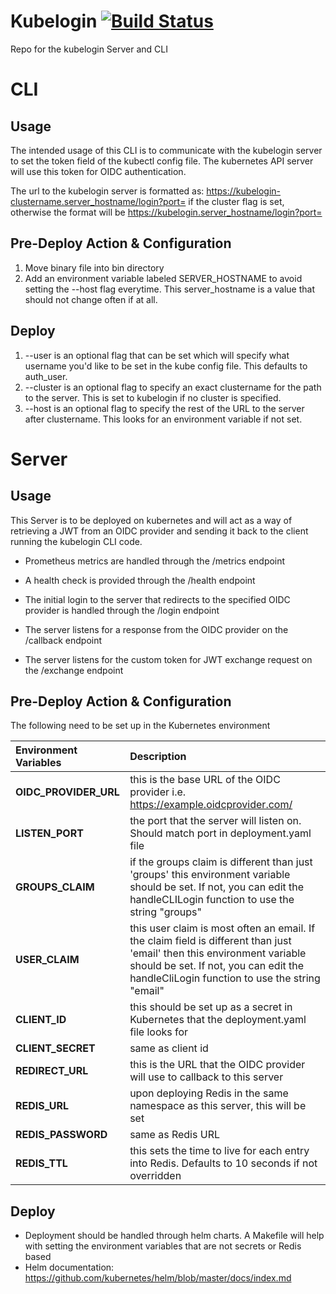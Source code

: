# Kubelogin [![Build Status](https://travis-ci.org/Nordstrom/kubelogin.svg)](https://travis-ci.org/Nordstrom/kubelogin)

Repo for the kubelogin Server and CLI


# CLI


## Usage 
The intended usage of this CLI is to communicate with the kubelogin server to set the token field of the kubectl config file. The kubernetes API server will use this token for OIDC authentication.

The url to the kubelogin server is formatted as: https://kubelogin-clustername.server_hostname/login?port= if the cluster flag is set, otherwise the format will be https://kubelogin.server_hostname/login?port=


## Pre-Deploy Action & Configuration
1. Move binary file into bin directory
2. Add an environment variable labeled SERVER_HOSTNAME to avoid setting the --host flag everytime. This server_hostname is a value that should not change often if at all.


## Deploy
1. --user is an optional flag that can be set which will specify what username you'd like to be set in the kube config file. This defaults to auth_user.
2. --cluster is an optional flag to specify an exact clustername for the path to the server. This is set to kubelogin if no cluster is specified.
3. --host is an optional flag to specify the rest of the URL to the server after clustername. This looks for an environment variable if not set.


# Server


## Usage
This Server is to be deployed on kubernetes and will act as a way of retrieving a JWT from an OIDC provider and sending it back to the client running the kubelogin CLI code.

- Prometheus metrics are handled through the /metrics endpoint

- A health check is provided through the /health endpoint

- The initial login to the server that redirects to the specified OIDC provider is handled through the /login endpoint

- The server listens for a response from the OIDC provider on the /callback endpoint

- The server listens for the custom token for JWT exchange request on the /exchange endpoint


## Pre-Deploy Action & Configuration
The following need to be set up in the Kubernetes environment

| Environment Variables | Description |
| :--- | :--- |
| **OIDC_PROVIDER_URL** | this is the base URL of the OIDC provider i.e. https://example.oidcprovider.com/ |
| **LISTEN_PORT** | the port that the server will listen on. Should match port in deployment.yaml file |
| **GROUPS_CLAIM** | if the groups claim is different than just 'groups' this environment variable should be set. If not, you can edit the handleCLILogin function to use the string "groups" |
| **USER_CLAIM** | this user claim is most often an email. If the claim field is different than just 'email' then this environment variable should be set. If not, you can edit the handleCliLogin function to use the string "email" |
| **CLIENT_ID** | this should be set up as a secret in Kubernetes that the deployment.yaml file looks for  |
| **CLIENT_SECRET** | same as client id |
| **REDIRECT_URL** | this is the URL that the OIDC provider will use to callback to this server |
| **REDIS_URL** | upon deploying Redis in the same namespace as this server, this will be set |
| **REDIS_PASSWORD** | same as Redis URL |
| **REDIS_TTL** | this sets the time to live for each entry into Redis. Defaults to 10 seconds if not overridden | 

## Deploy
- Deployment should be handled through helm charts. A Makefile will help with setting the environment variables that are not secrets or Redis based
- Helm documentation: https://github.com/kubernetes/helm/blob/master/docs/index.md
